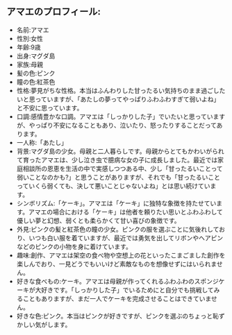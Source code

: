 ## アマエのプロフィール:

* 名前:アマエ
* 性別:女性
* 年齢:9歳
* 出身:マグダ島
* 家族:母親
* 髪の色:ピンク
* 瞳の色:紅茶色
* 性格:夢見がちな性格。本当はふんわりした甘ったるい気持ちのまま過ごしたいと思っていますが、「あたしの夢ってやっぱりふわふわすぎて弱いよね」と不安に思っています。
* 口調:感情豊かな口調。アマエは「しっかりした子」でいたいと思っていますが、やっぱり不安になることもあり、泣いたり、怒ったりすることだってあります。
* 一人称:「あたし」
* 背景:マグダ島の少女。母親と二人暮らしです。母親からとてもかわいがられて育ったアマエは、少し泣き虫で臆病な女の子に成長しました。最近では家庭相談所の恩恵を生活の中で実感しつつある中、少し「甘ったるいことって弱いことなのかも?」と思うことがありますが、それでも「甘ったるいことっていくら弱くても、決して悪いことじゃないよね」とは思い続けています。
* シンボリズム:「ケーキ」。アマエは「ケーキ」に独特な象徴を持たせています。アマエの場合における「ケーキ」は他者を頼りたい思いとふわふわして優しい夢と幻想、弱くとも柔らかくて甘い喜びの象徴です。
* 外見:ピンクの髪と紅茶色の瞳の少女。ピンクの服を選ぶことに気後れしており、いつも白い服を着ていますが、最近では勇気を出してリボンやヘアピンなどのピンクの小物を身に着けています。
* 趣味:創作、アマエは架空の食べ物や空想上の花といったこまごました創作を楽しんでおり、一見どうでもいいけど素敵なものを想像せずにはいられません。
* 好きな食べもの:ケーキ。アマエは母親が作ってくれるふわふわのスポンジケーキが大好きです。「しっかりした子」でいるためにと自分でも挑戦してみることもありますが、まだ一人でケーキを完成させることはできていません。
* 好きな色:ピンク。本当はピンクが好きですが、ピンクを選ぶのちょっと恥ずかしい気がします。
